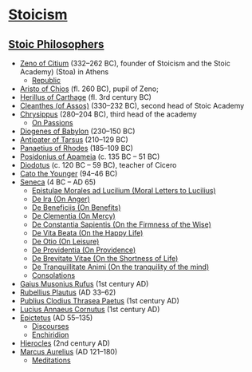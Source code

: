 # [Stoicism](https://en.wikipedia.org/wiki/Stoicism)

## [Stoic Philosophers](https://en.wikipedia.org/wiki/List_of_Stoic_philosophers)
- [Zeno of Citium](https://en.wikipedia.org/wiki/Zeno_of_Citium) (332–262 BC), founder of Stoicism and the Stoic Academy) (Stoa) in Athens
  - [Republic](https://en.wikipedia.org/wiki/Republic_%28Zeno%29)
- [Aristo of Chios](https://en.wikipedia.org/wiki/Aristo_of_Chios) (fl. 260 BC), pupil of Zeno;
- [Herillus of Carthage](https://en.wikipedia.org/wiki/Herillus) (fl. 3rd century BC)
- [Cleanthes (of Assos)](https://en.wikipedia.org/wiki/Cleanthes) (330–232 BC), second head of Stoic Academy
- [Chrysippus](https://en.wikipedia.org/wiki/Chrysippus) (280–204 BC), third head of the academy
  - [On Passions](https://en.wikipedia.org/wiki/On_Passions)
- [Diogenes of Babylon](https://en.wikipedia.org/wiki/Diogenes_of_Babylon) (230–150 BC)
- [Antipater of Tarsus](https://en.wikipedia.org/wiki/Antipater_of_Tarsus) (210–129 BC)
- [Panaetius of Rhodes](https://en.wikipedia.org/wiki/Panaetius) (185–109 BC)
- [Posidonius of Apameia](https://en.wikipedia.org/wiki/Posidonius) (c. 135 BC – 51 BC)
- [Diodotus](https://en.wikipedia.org/wiki/Diodotus_the_Stoic) (c. 120 BC – 59 BC), teacher of Cicero
- [Cato the Younger](https://en.wikipedia.org/wiki/Cato_the_Younger) (94–46 BC)
- [Seneca](https://en.wikipedia.org/wiki/Seneca_the_Younger) (4 BC – AD 65)
  - [Epistulae Morales ad Lucilium (Moral Letters to Lucilius)](https://en.wikipedia.org/wiki/Epistulae_Morales_ad_Lucilium)
  - [De Ira (On Anger)](https://en.wikipedia.org/wiki/De_Ira)
  - [De Beneficiis (On Benefits)](https://en.wikipedia.org/wiki/De_Beneficiis)
  - [De Clementia (On Mercy)](https://en.wikipedia.org/wiki/De_Clementia)
  - [De Constantia Sapientis (On the Firmness of the Wise)](https://en.wikipedia.org/wiki/De_Constantia_Sapientis)
  - [De Vita Beata (On the Happy Life)](https://en.wikipedia.org/wiki/De_Vita_Beata)
  - [De Otio (On Leisure)](https://en.wikipedia.org/wiki/De_Otio)
  - [De Providentia (On Providence)](https://en.wikipedia.org/wiki/De_Providentia)
  - [De Brevitate Vitae (On the Shortness of Life)](https://en.wikipedia.org/wiki/De_Brevitate_Vitae_%28Seneca%29)
  - [De Tranquillitate Animi (On the tranquility of the mind)](https://en.wikipedia.org/wiki/De_Tranquillitate_Animi)
  - [Consolations](https://en.wikipedia.org/wiki/Seneca%27s_Consolations)
- [Gaius Musonius Rufus](https://en.wikipedia.org/wiki/Gaius_Musonius_Rufus) (1st century AD)
- [Rubellius Plautus](https://en.wikipedia.org/wiki/Rubellius_Plautus) (AD 33–62)
- [Publius Clodius Thrasea Paetus](https://en.wikipedia.org/wiki/Publius_Clodius_Thrasea_Paetus) (1st century AD)
- [Lucius Annaeus Cornutus](https://en.wikipedia.org/wiki/Lucius_Annaeus_Cornutus) (1st century AD)
- [Epictetus](https://en.wikipedia.org/wiki/Epictetus) (AD 55–135)
  - [Discourses](https://en.wikipedia.org/wiki/Discourses_of_Epictetus)
  - [Enchiridion](https://en.wikipedia.org/wiki/Enchiridion_of_Epictetus)
- [Hierocles](https://en.wikipedia.org/wiki/Hierocles_%28Stoic%29) (2nd century AD)
- [Marcus Aurelius](https://en.wikipedia.org/wiki/Marcus_Aurelius) (AD 121–180)
  - [Meditations](https://en.wikipedia.org/wiki/Meditations)
